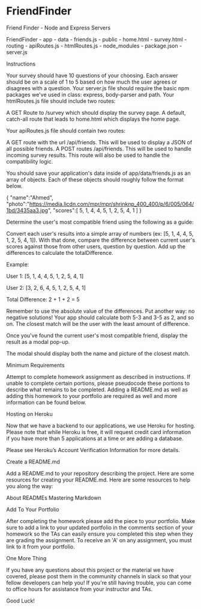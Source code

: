 # FriendFinder
Friend Finder - Node and Express Servers

  FriendFinder
    - app
      - data
        - friends.js
      - public
        - home.html
        - survey.html
      - routing
        - apiRoutes.js
        - htmlRoutes.js
    - node_modules
    - package.json
    - server.js

Instructions


Your survey should have 10 questions of your choosing. Each answer should be on a scale of 1 to 5 based on how much the user agrees or disagrees with a question.
Your server.js file should require the basic npm packages we've used in class: express, body-parser and path.
Your htmlRoutes.js file should include two routes:



A GET Route to /survey which should display the survey page.
A default, catch-all route that leads to home.html which displays the home page. 



Your apiRoutes.js file should contain two routes:



A GET route with the url /api/friends. This will be used to display a JSON of all possible friends.
A POST routes /api/friends. This will be used to handle incoming survey results. This route will also be used to handle the compatibility logic. 



You should save your application's data inside of app/data/friends.js as an array of objects. Each of these objects should roughly follow the format below.


{
  "name":"Ahmed",
  "photo":"https://media.licdn.com/mpr/mpr/shrinknp_400_400/p/6/005/064/1bd/3435aa3.jpg",
  "scores":[
      5,
      1,
      4,
      4,
      5,
      1,
      2,
      5,
      4,
      1
    ]
}

Determine the user's most compatible friend using the following as a guide:



Convert each user's results into a simple array of numbers (ex: [5, 1, 4, 4, 5, 1, 2, 5, 4, 1]).
With that done, compare the difference between current user's scores against those from other users, question by question. Add up the differences to calculate the totalDifference.


Example: 


User 1: [5, 1, 4, 4, 5, 1, 2, 5, 4, 1]

User 2: [3, 2, 6, 4, 5, 1, 2, 5, 4, 1]

Total Difference: 2 + 1 + 2 = 5





Remember to use the absolute value of the differences. Put another way: no negative solutions! Your app should calculate both 5-3 and 3-5 as 2, and so on. 
The closest match will be the user with the least amount of difference.



Once you've found the current user's most compatible friend, display the result as a modal pop-up.


The modal should display both the name and picture of the closest match. 







Minimum Requirements

Attempt to complete homework assignment as described in instructions. If unable to complete certain portions, please pseudocode these portions to describe what remains to be completed. Adding a README.md as well as adding this homework to your portfolio are required as well and more information can be found below.




Hosting on Heroku

Now that we have a backend to our applications, we use Heroku for hosting. Please note that while Heroku is free, it will request credit card information if you have more than 5 applications at a time or are adding a database. 

Please see Heroku’s Account Verification Information for more details. 




Create a README.md

Add a README.md to your repository describing the project. Here are some resources for creating your README.md. Here are some resources to help you along the way:


About READMEs
Mastering Markdown





Add To Your Portfolio

After completing the homework please add the piece to your portfolio. Make sure to add a link to your updated portfolio in the comments section of your homework so the TAs can easily ensure you completed this step when they are grading the assignment. To receive an 'A' on any assignment, you must link to it from your portfolio.




One More Thing

If you have any questions about this project or the material we have covered, please post them in the community channels in slack so that your fellow developers can help you! If you're still having trouble, you can come to office hours for assistance from your instructor and TAs.

Good Luck!